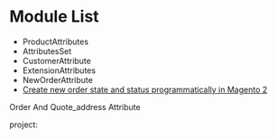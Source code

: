 
# Module List

- ProductAttributes
- AttributesSet
- CustomerAttribute
- ExtensionAttributes
- NewOrderAttribute
- [Create new order state and status programmatically in Magento 2](OrderFlow)


Order And Quote_address Attribute

project:
[](https://github.com/KtreeOpenSource/Magento2Examples)
